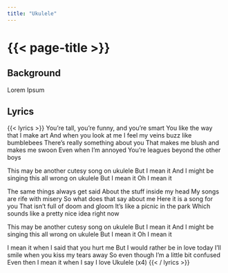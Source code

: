 ```yaml
---
title: "Ukulele"
---
```

# {{< page-title >}}

## Background
Lorem Ipsum

## Lyrics
{{< lyrics >}}
You’re tall, you’re funny, and you’re smart
You like the way that I make art
And when you look at me
I feel my veins buzz like bumblebees
There’s really something about you
That makes me blush and makes me swoon
Even when I’m annoyed
You’re leagues beyond the other boys

This may be another cutesy song on ukulele
But I mean it
And I might be singing this all wrong on ukulele
But I mean it
Oh I mean it

The same things always get said
About the stuff inside my head
My songs are rife with misery
So what does that say about me
Here it is a song for you
That isn’t full of doom and gloom
It’s like a picnic in the park
Which sounds like a pretty nice idea right now

This may be another cutesy song on ukulele
But I mean it
And I might be singing this all wrong on ukulele
But I mean it
Oh I mean it

I mean it when I said that you hurt me
But I would rather be in love today
I’ll smile when you kiss my tears away
So even though
I’m a little bit confused
Even then I mean it when I say
I love
Ukulele
(x4)
{{< / lyrics >}}
